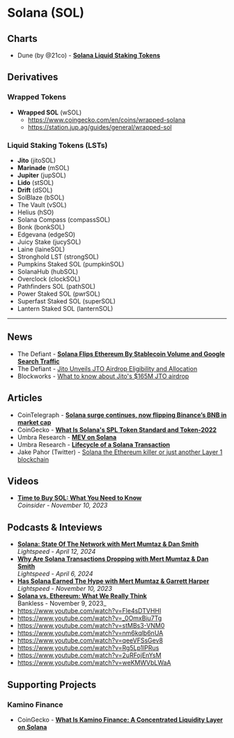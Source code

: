 # Solana (SOL)

## Charts

- Dune (by @21co) - [**Solana Liquid Staking Tokens**](https://dune.com/21co/solana-liquid-staking-tokens)

## Derivatives

### Wrapped Tokens

- **Wrapped SOL** (wSOL)
  -  https://www.coingecko.com/en/coins/wrapped-solana 
  - https://station.jup.ag/guides/general/wrapped-sol

### Liquid Staking Tokens (LSTs)

- **Jito** (jitoSOL)
- **Marinade** (mSOL)
- **Jupiter** (jupSOL)
- **Lido** (stSOL)
- **Drift** (dSOL)
- SolBlaze (bSOL)
- The Vault (vSOL)
- Helius (hSO)
- Solana Compass (compassSOL)
- Bonk (bonkSOL)
- Edgevana (edgeSO)
- Juicy Stake (jucySOL)
- Laine (laineSOL)
- Stronghold LST (strongSOL)
- Pumpkins Staked SOL (pumpkinSOL)
- SolanaHub (hubSOL)
- Overclock (clockSOL)
- Pathfinders SOL (pathSOL)
- Power Staked SOL (pwrSOL)
- Superfast Staked SOL (superSOL)
- Lantern Staked SOL (lanternSOL)

---

## News
- The Defiant - [**Solana Flips Ethereum By Stablecoin Volume and Google Search Traffic**](https://thedefiant.io/solana-flips-ethereum-by-stablecoin-volume-google-search-traffic)
- The Defiant - [Jito Unveils JTO Airdrop Eligibility and Allocation](https://thedefiant.io/jito-unveils-jto-airdrop-eligibility-and-allocation)
- Blockworks - [What to know about Jito's $165M JTO airdrop](https://blockworks.co/news/jito-airdrop-value)

## Articles
- CoinTelegraph - [**Solana surge continues, now flipping Binance’s BNB in market cap**](https://cointelegraph.com/news/solana-sol-price-surge-flips-bnb-crypto-market-cap)
- CoinGecko - [**What Is Solana's SPL Token Standard and Token-2022**](https://www.coingecko.com/learn/spl-solana-token-standards)
- Umbra Research - [**MEV on Solana**](https://www.umbraresearch.xyz/writings/mev-on-solana)
- Umbra Research - [**Lifecycle of a Solana Transaction**](https://www.umbraresearch.xyz/writings/lifecycle-of-a-solana-transaction)
- Jake Pahor (Twitter) - [Solana the Ethereum killer or just another Layer 1 blockchain](https://twitter.com/jake_pahor/status/1736566966918537443)

## Videos
- [**Time to Buy SOL: What You Need to Know**](https://www.youtube.com/watch?v=t8J9GNQkyyc)
  <br/>_Coinsider - November 10, 2023_

## Podcasts & Inteviews

- [**Solana: State Of The Network with Mert Mumtaz & Dan Smith**](https://www.youtube.com/watch?v=rd4wb-3EH9M)
  <br/>_Lightspeed - April 12, 2024_
- [**Why Are Solana Transactions Dropping with Mert Mumtaz & Dan Smith**](https://www.youtube.com/watch?v=FwuQupayblk)
  <br/>_Lightspeed - April 6, 2024_
- [**Has Solana Earned The Hype with Mert Mumtaz & Garrett Harper**](https://www.youtube.com/watch?v=Zawc3J7No9w)
  <br/>_Lightspeed - November 10, 2023_
- [**Solana vs. Ethereum: What We Really Think**](https://www.youtube.com/watch?v=yN7h88gImHc)
  <br/>Bankless - November 9, 2023_
- https://www.youtube.com/watch?v=Fle4sDTVHHI
- https://www.youtube.com/watch?v=_0OmxBiu7Tg
- https://www.youtube.com/watch?v=stMBs3-VNM0
- https://www.youtube.com/watch?v=nm6kqlb6nUA
- https://www.youtube.com/watch?v=qeeVFSsGev8
- https://www.youtube.com/watch?v=Rg5Lp1lPRus
- https://www.youtube.com/watch?v=2uRFojEnYsM
- https://www.youtube.com/watch?v=weKMWVbLWaA

## Supporting Projects

### Kamino Finance
- CoinGecko - [**What Is Kamino Finance: A Concentrated Liquidity Layer on Solana**](https://www.coingecko.com/learn/what-is-kamino-finance-kmno)
